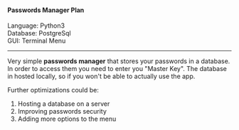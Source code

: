 #### Passwords Manager Plan

Language: Python3  
Database: PostgreSql  
GUI: Terminal Menu

---  

Very simple **passwords manager** that stores your passwords in a database. In order to access them you need to enter you "Master Key".
The database in hosted locally, so if you won't be able to actually use the app.  

Further optimizations could be:
1. Hosting a database on a server
2. Improving passwords security
3. Adding more options to the menu
